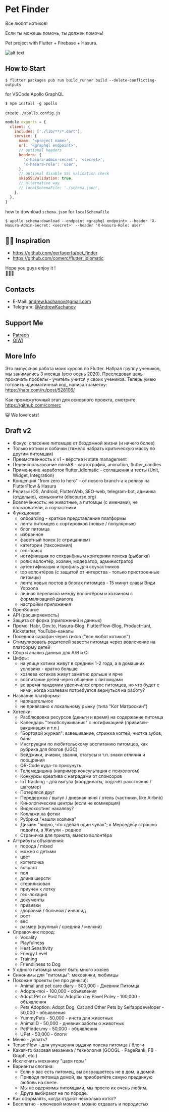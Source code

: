 # Pet Finder

Все любят котиков!

Если ты можешь помочь, ты должен помочь!

Pet project with Flutter + Firebase + Hasura.

![alt text](https://i.imgur.com/rIqziCQ.png)

## How to Start

```
$ flutter packages pub run build_runner build --delete-conflicting-outputs
```

for VSCode Apollo GraphQL

```
$ npm install -g apollo
```

create `./apollo.config.js`

```js
module.exports = {
  client: {
    includes: ['./lib/**/*.dart'],
    service: {
      name: '<project name>',
      url: '<graphql endpoint>',
      // optional headers
      headers: {
        'x-hasura-admin-secret': '<secret>',
        'x-hasura-role': 'user',
      },
      // optional disable SSL validation check
      skipSSLValidation: true,
      // alternative way
      // localSchemaFile: './schema.json',
    },
  },
}
```

how to download `schema.json` for `localSchemaFile`

```
$ apollo schema:download --endpoint <graphql endpoint> --header 'X-Hasura-Admin-Secret: <secret>' --header 'X-Hasura-Role: user'
```

## 👨‍🎨 Inspiration

- https://github.com/gerfagerfa/pet_finder
- https://github.com/comerc/flutter_idiomatic

Hope you guys enjoy it !  
:wave::wave::wave:

## Contacts

- E-Mail: [andrew.kachanov@gmail.com](mailto:andrew.kachanov@gmail.com)
- Telegram: [@AndrewKachanov](https://t.me/AndrewKachanov)

## Support Me

- [Patreon](https://www.patreon.com/comerc)
- [QIWI](https://donate.qiwi.com/payin/comerc)

## More Info

Это выпускная работа моих курсов по Flutter. Набрал группу учеников, мы занимались 3 месяца (всю осень 2020). Преследовал цель прокачать пробелы - учитель учится у своих учеников. Теперь умею готовить идиоматичный код, написал заметку: https://habr.com/ru/post/528106/

Как промежуточный этап для основного проекта, смотрите https://github.com/comerc

😺 We love cats!

## Draft v2

- Фокус: спасение питомцев от бездомной жизни (и ничего более)
- Только котики и собачки (тяжело набрать критическую массу по другим питомцам)
- Преемственность к v1 - вёрстка и state management
- Переиспользование minsk8 - картография, animation, flutter_candies
- Применение наработок flutter_idiomatic - соглашения и тесты (Unit, Widget, Integration)
- Концепция "from zero to hero" - от нового branch-а к релизу на FlutterFlow & Hasura
- Релизы: iOS, Android, FlutterWeb, SEO-web, telegram-bot, админка (отдельно), комьюнити (discourse.org)
- Вовлечённость: не животные, а питомцы (с именами); не пользователи, а соучастники
- Функционал:
  - onboarding - краткое представление платформы
  - лента питомцев с сортировкой (новые / популярные)
  - блог питомца
  - избранное
  - фасетный поиск (с отрицанием)
  - категории (таксономия)
  - гео-поиск
  - нотификация по сохранённым критериям поиска (рыбалка)
  - роли: волонтёр, хозяин, модератор, администратор
  - аутентификация и профиль для соучастников
  - top волонтёров (с защитой от читерства - только пристроенные питомцы)
  - лента новых постов в блогах питомцев - 15 минут славы Энди Уорхола
  - личная переписка между волонтёром и хозяином с формализацией диалога
  - настройки приложения
- OpenSource
- API (расширяемость)
- Защита от форка (приложений и данных)
- Промо: Habr, Dev.to, Hasura-Blog, FlutterFlow-Blog, ProductHunt, Kickstarter, YouTube-каналы
- Посевной сарафан через гиков ("все любят котиков")
- Стимулировать родителей завести питомца через вовлечение на платформу детей
- Сбор и анализ данных для A/B и CI
- Цифры:
  - на улице котики живут в среднем 1-2 года, а в домашних условиях - кратно больше
  - хозяева котиков живут заметно дольше и ярче
  - воспитание детей через общение с питомцами
  - во время пандемии увеличился спрос питомцев, но что будет с ними, когда хозяевам потребуется вернуться на работу?
- Название платформы:
  - нарицательное
  - не привязано к локальному рынку (типа "Кот Матроскин")
- Хотелки:
  - Разблюдовка ресурсов (деньги и время) на содержание питомца
  - Календарь "техобслуживания" с нотификацией (прививки-вакцинация и т.п.)
  - "Бортовой журнал": взвешивание, стрижка когтей, чистка зубов, баня
  - Инструкции по любительскому воспитанию питомцев, как рубрика для блогов (UGC)
  - Бейджики, ачивки, звания, статусы и т.п. знаки отличия и поощрения
  - QR-Code куда-то присунуть
  - Телемедицина (например консультация с психологом)
  - Конкурсы креатива с наградами от спонсоров
  - IoT tracking - для выгула (координаты, подсчёт расстояния / шагомер)
  - Потерялся друг
  - Передержка / выгул / дневная няня / отель (частники, like Airbnb)
  - Кинологические центры (если не коммерция)
  - Видеохостинг нахаляву?
  - Коллажи на фотки
  - Рубрика "нашли хозяина"
  - Дизайн "видно, что сделал один чувак"; к Мерседесу страшно подойти, а Жигули - родное
  - Страничка для приюта, вместо волонтёра
- Аттрибуты объявления:
  - порода / mixed
  - можно с детьми
  - цвет
  - когтеточка
  - возраст
  - пол
  - длина шерсти
  - стерилизован
  - приучен к лотку
  - гео-локация
  - документы
  - прививки
  - здоровый / больной / инвалид
  - рост
  - вес
  - размер (крупный / средний / мелкий)
- Справочник пород:
  - Vocality
  - Playfulness
  - Heat Sensitivity
  - Energy Level
  - Training
  - Friendliness to Dog
- У одного питомца может быть много хозяев
- Синонимы для "питомцы": меховички, любимцы
- Похожие проекты (не про деньги):
  - Animal and pet care diary - 500,000 - Дневник Питомца
  - Adopte-moi - 100,000 - объявления
  - Adopt Pet or Post for Adoption by Pavel Poley - 100,000 - объявления
  - Pets Adoption: Adopt Dog, Cat and Other Pets by Selfappdeveloper - 50,000 - объявления
  - YummyPets - 50,000 - инста для животных
  - AnimalID - 50,000 - дневник заботы о животных
  - PetFinder.my - 50,000 - объявления
  - UPet - 50,000 - блоги
- Меню - делать?
- TensorFlow - для улучшения выдачи поиска питомца / блоги
- Какая-то базовая механика / технология (GOOGL - PageRank, FB - Graph, etc.)
- Исключить механику "царя горы”
- Варианты слогана:
  - Если у вас есть питомец, вы возращаетесь не в дом, а домой.
  - Приводя питомца домой, вы приобретёте самую преданную любовь на свете.
  - Мы не одержимы питомцами, мы просто их очень любим.
  - Друга выбирают не по породе.
- Как оформлять, когда отдают несколько котят?
- Бесплатно - ключевой момент, можно отдавать и породистых
